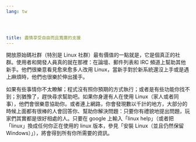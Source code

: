```yaml
---
lang: tw
﻿



title: 盡情享受自由而且寬廣的支援
---
```


開放原始碼社群（特別是 Linux 社群）最有價值的一點就是，它是個真正的社群。使用者和開發人員真的就在那裡：在論壇、郵件列表和 IRC 頻道上幫助其他新手。他們很樂意看見愈來愈多人改用 Linux，當新手對於新系統還沒上手或是遇上麻煩時，他們也很樂於伸出援手。


如果有些事情你不太瞭解；程式沒有照你預期的方式執行；或者是有些功能你找不到；別猶豫了，趕快尋求幫助吧。如果你身邊有人在使用 Linux（家人或者同事），他們會很樂意協助你。或者連上網路，你會發現數以千計的地方，大部分的時候上面都有很棒的人會回答你、幫助你解決問題：只要你有禮貌地提出問題，玩家們其實都是很好相處的人。只要在 google 上輸入「linux help」（或者把「linux」換成任何你正在使用的 linux 版本，參見「安裝 Linux（並且仍然保留 Windows）」），將會得到所有你所需要的資訊。




 